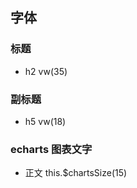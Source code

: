 <!--
 * @Author: Tom
 * @LastEditors: Tom
 * @Date: 2023-03-15 10:12:37
 * @LastEditTime: 2023-03-15 10:14:21
 * @Email: Tom
 * @FilePath: \vue-element-admin-i18n\content.md
 * @Environment: Win 11
 * @Description:
-->

## 字体

### 标题

- h2 vw(35)

### 副标题

- h5 vw(18)

### echarts 图表文字

- 正文 this.$chartsSize(15)
